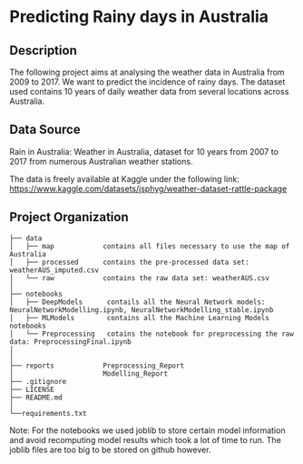 Predicting Rainy days in Australia 
==============================

Description
------------  
The following project aims at analysing the weather data in Australia from 2009 to 2017. We want to predict the incidence of rainy days. The dataset used contains 10 years of daily weather data from several locations across Australia. 

Data Source
------------  
Rain in Australia: Weather in Australia, dataset for 10 years from 2007 to 2017 from numerous Australian weather stations.

The data is freely available at Kaggle under the following link: https://www.kaggle.com/datasets/jsphyg/weather-dataset-rattle-package

Project Organization
------------         
    ├── data               
    │   ├── map            contains all files necessary to use the map of Australia
    │   ├── processed      contains the pre-processed data set: weatherAUS_imputed.csv
    │   └── raw            contains the raw data set: weatherAUS.csv
    │
    ├── notebooks         
    │   ├── DeepModels      contails all the Neural Network models: NeuralNetworkModelling.ipynb, NeuralNetworkModelling_stable.ipynb
    │   ├── MLModels        contains all the Machine Learning Models notebooks
    │   └── Preprocessing   cotains the notebook for preprocessing the raw data: PreprocessingFinal.ipynb
    │                         
    │
    ├── reports            Preprocessing_Report                          
    │                      Modelling_Report 
    ├── .gitignore
    ├── LICENSE
    ├── README.md 
    │
    └──requirements.txt   
    
Note: For the notebooks we used joblib to store certain model information and avoid recomputing model results which took a lot of time to run. The joblib files are too big to be stored on github however.
